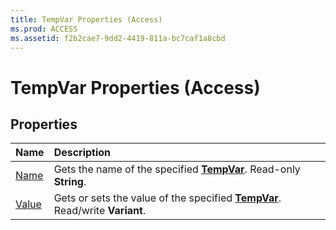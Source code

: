 ```yaml
---
title: TempVar Properties (Access)
ms.prod: ACCESS
ms.assetid: f2b2cae7-9dd2-4419-811a-bc7caf1a8cbd
---
```



# TempVar Properties (Access)

## Properties



|**Name**|**Description**|
|:-----|:-----|
|[Name](tempvar-name-property-access.md)|Gets the name of the specified  **[TempVar](tempvar-object-access.md)**. Read-only **String**.|
|[Value](tempvar-value-property-access.md)|Gets or sets the value of the specified  **[TempVar](tempvar-object-access.md)**. Read/write **Variant**.|

